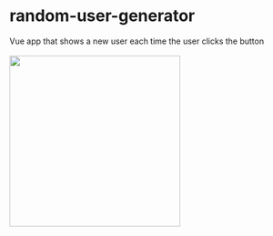 # random-user-generator
Vue app that shows a new user each time the user clicks the button
<br><br>
<img src="https://user-images.githubusercontent.com/13501074/114284040-d61c2b00-9a55-11eb-9b06-926f20c1bbce.png" data-canonical-src="https://user-images.githubusercontent.com/13501074/114284040-d61c2b00-9a55-11eb-9b06-926f20c1bbce.png" width="300" />
